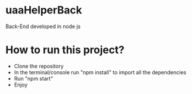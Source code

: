 # uaaHelperBack
Back-End developed in node js

# How to run this project?
 - Clone the repository
 - In the terminal/console run "npm install" to import all the dependencies
 - Run "npm start"
 - Enjoy
